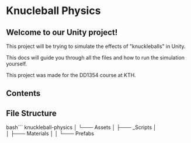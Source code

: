 Knucleball Physics
================

## Welcome to our Unity project!

This project will be trying to simulate the effects of "knuckleballs" in Unity.

This docs will guide you through all the files and how to run the simulation yourself.

This project was made for the DD1354 course at KTH.

## Contents



## File Structure
bash```
knuckleball-physics
│
└─── Assets
    │
    ├─── _Scripts
    │   
    │
    ├─── Materials
    │ 
    │
    └─── Prefabs
```